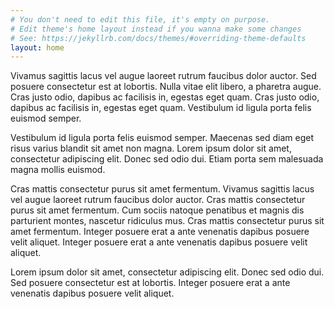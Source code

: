 ```yaml
---
# You don't need to edit this file, it's empty on purpose.
# Edit theme's home layout instead if you wanna make some changes
# See: https://jekyllrb.com/docs/themes/#overriding-theme-defaults
layout: home
---
```


Vivamus sagittis lacus vel augue laoreet rutrum faucibus dolor auctor. Sed posuere consectetur est at lobortis. Nulla vitae elit libero, a pharetra augue. Cras justo odio, dapibus ac facilisis in, egestas eget quam. Cras justo odio, dapibus ac facilisis in, egestas eget quam. Vestibulum id ligula porta felis euismod semper.

Vestibulum id ligula porta felis euismod semper. Maecenas sed diam eget risus varius blandit sit amet non magna. Lorem ipsum dolor sit amet, consectetur adipiscing elit. Donec sed odio dui. Etiam porta sem malesuada magna mollis euismod.

Cras mattis consectetur purus sit amet fermentum. Vivamus sagittis lacus vel augue laoreet rutrum faucibus dolor auctor. Cras mattis consectetur purus sit amet fermentum. Cum sociis natoque penatibus et magnis dis parturient montes, nascetur ridiculus mus. Cras mattis consectetur purus sit amet fermentum. Integer posuere erat a ante venenatis dapibus posuere velit aliquet. Integer posuere erat a ante venenatis dapibus posuere velit aliquet.

Lorem ipsum dolor sit amet, consectetur adipiscing elit. Donec sed odio dui. Sed posuere consectetur est at lobortis. Integer posuere erat a ante venenatis dapibus posuere velit aliquet.
